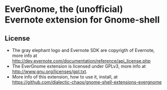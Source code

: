# EverGnome, the (unofficial) Evernote extension for Gnome-shell #

## License ##

*   The gray elephant logo and Evernote SDK are copyrigth of Evernote, more info at http://dev.evernote.com/documentation/reference/api_license.php
*   The EverGnome extension is licensed under GPLv3, more info at http://www.gnu.org/licenses/gpl.txt.
*   More info of this extension, how to use it, install, at https://github.com/dialectic-chaos/gnome-shell-extensions-evergnome